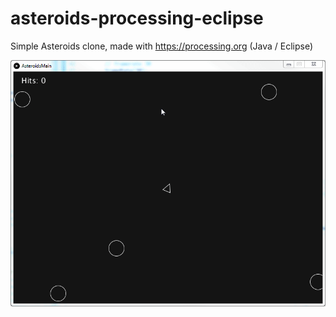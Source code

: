 # asteroids-processing-eclipse
Simple Asteroids clone, made with https://processing.org  (Java / Eclipse)

![screenshot](/asteroids-processing/doc/ani.gif?raw=true "Asteroids")
